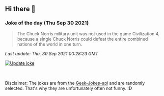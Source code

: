 ## Hi there 👋

### Joke of the day (Thu Sep 30 2021)
<!-- joke -->
>The Chuck Norris military unit was not used in the game Civilization 4, because a single Chuck Norris could defeat the entire combined nations of the world in one turn.
<!-- /joke -->

*Last update: Thu, 30 Sep 2021 00:28:23 GMT*

[![Update joke](https://github.com/nclskfm/nclskfm/actions/workflows/joke.yml/badge.svg)](https://github.com/nclskfm/nclskfm/actions/workflows/joke.yml)

<br><br>
Disclaimer: The jokes are from the [Geek-Jokes-api](https://github.com/sameerkumar18/geek-joke-api) and are randomly selected. That's why they are unfortunately often not funny. :D
